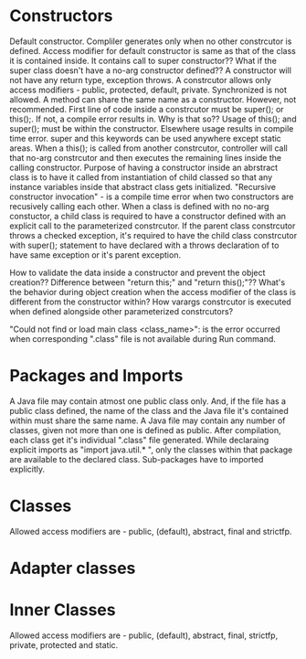 # Constructors

Default constructor. Compliler generates only when no other constrcutor is defined. Access modifier for default constructor is same as that of the class it is contained inside. It contains call to super constructor?? What if the super class doesn't have a no-arg constructor defined??
A constructor will not have any return type, exception throws.
A constrcutor allows only access modifiers - public, protected, default, private. Synchronized is not allowed. 
A method can share the same name as a constructor. However, not recommended.
First line of code inside a constrcutor must be super(); or this();. If not, a compile error results in. Why is that so??
Usage of this(); and super(); must be within the constructor. Elsewhere usage results in compile time error.
super and this keywords can be used anywhere except static areas.
When a this(); is called from another constrcutor, controller will call that no-arg constrcutor and then executes the remaining lines inside the calling constructor.
Purpose of having a constructor inside an abrstract class is to have it called from instantiation of child classed so that any instance variables inside that abstract class gets initialized.
"Recursive constructor invocation" - is a compile time error when two constructors are recusively calling each other.
When a class is defined with no no-arg constuctor, a child class is required to have a constructor defined with an explicit call to the parameterized constrcutor.
If the parent class constrcutor throws a checked exception, it's required to have the child class constrcutor with super(); statement to have declared with a throws declaration of to have same exception or it's parent exception.

How to validate the data inside a constructor and prevent the object creation??
Difference between "return this;" and "return this();"??
What's the behavior during object creation when the access modifier of the class is different from the constructor within?
How varargs constrcutor is executed when defined alongside other parameterized constrcutors?

"Could not find or load main class <class_name>": is the error occurred when corresponding ".class" file is not available during Run command.


# Packages and Imports

A Java file may contain atmost one public class only. And, if the file has a public class defined, the name of the class and the Java file it's contained within must share the same name.
A Java file may contain any number of classes, given not more than one is defined as public. After compilation, each class get it's individual ".class" file generated.
While declaraing explicit imports as "import java.util.* ", only the classes within that package are available to the declared class. Sub-packages have to imported explicitly.


# Classes
Allowed access modifiers are - public, (default), abstract, final and strictfp.

# Adapter classes

# Inner Classes
Allowed access modifiers are - public, (default), abstract, final, strictfp, private, protected and static.
